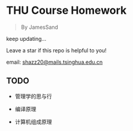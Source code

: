 # THU Course Homework

> By JamesSand

keep updating...

Leave a star if this repo is helpful to you! 

email: shazz20@mails.tsinghua.edu.cn

## TODO

- 管理学的思与行

- 编译原理

- 计算机组成原理

  

  

